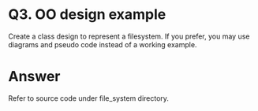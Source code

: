 # Q3. OO design example

Create a class design to represent a filesystem. If you prefer, you may use diagrams and pseudo code instead of a working example.

# Answer

Refer to source code under file_system directory.
